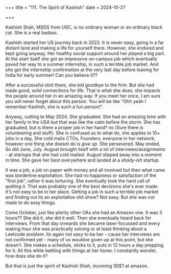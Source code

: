 +++
title = "111. The Spirit of Kashish"
date = 2024-10-27
 
+++

Kashish Shah, MSDS from USC, is no ordinary woman or an ordinary black cat. She is a real badass. 

Kashish started her US journey back in 2022. It is never easy, going in a far distant land and making a life for yourself there. However, she endured and kept going anyway. Her healthy social support around her played a big part. At the start itself she got an impressive on-campus job which eventually paved her way to a summer internship, in such a terrible job market. And she got the internship confirmation at the very last day before leaving for India for early summer! Can you believe it??

After a successful stint there, she bid goodbye to the firm. But she had made good, solid connections for life. That is what she does, she impacts the people around her in an amazing way. If you meet her once, I am sure you will never forget about this person. You will be like "Ohh yeah I remember Kashish, she is such a fun person!". 

Anyway, cutting to May 2024. She graduated. She had an amazing time with her family in the USA but that was like the calm before the storm. She has graduated, but is there a proper job in her hand? no (Sure there is volunteering and stuff). She is confused as to what do, she applies to 10+ jobs in a day, She cold mails CTOs, Founders, everyone in her network, however one thing she doesnt do is _give up_. She persevered. May ended, So did June, July. August brought itself with a lot of interviews/assignments - at startups that she had cold mailed. August slipped away into a moment in time. She gave her best everywhere and landed at a _shady-ish_ startup. 

It was a job, a job on paper with money and all involved but then what came was borderline exploitation. She had no happiness or satisfaction of the "first job", rather it was torturing. She eventually took the hard call of quitting it. That was probably one of the best decisions she's ever made. It's not easy to be in her place. Getting a job in such a terrible job market and finding out its an exploitative shit show? Not easy. But she was not made to do easy things.

Come October, just like plenty other OAs she had an Amazon one. It was 3 hours?? She did it, she did it well. Then she eventually heard back for interviews. From that day onwards she became laser-focussed and every waking hour she was practically solving or at least thinking about a Leetcode problem. Its again not easy to be her - cause her interviews are not confirmed yet - many of us wouldve given up at this point, but she doesn't. She makes a schedule, sticks to it, puts in 12 hours a day prepping for it. All this while battling with things at her home. I constantly wonder, how does she do it? 

But that is just the spirit of Kashish Shah, incoming SDE1 at amazon.

